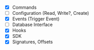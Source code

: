 - [x] Commands
- [ ] Configuration (Read, Write?, Create)
- [x] Events (Trigger Event)
- [ ] Database Interface
- [x] Hooks
- [x] SDK
- [x] Signatures, Offsets